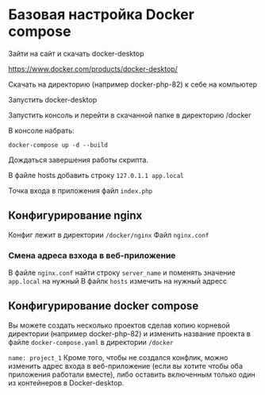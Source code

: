 # Базовая настройка Docker compose

Зайти на сайт и скачать docker-desktop 

https://www.docker.com/products/docker-desktop/

Скачать на директорию (например docker-php-82) к себе на компьютер

Запустить docker-desktop

Запустить консоль и перейти в скачанной папке в директорию /docker

В консоле набрать:

```docker-compose up -d --build```

Дождаться завершения работы скрипта.

В файле hosts добавить строку
```127.0.1.1 app.local```

Точка входа в приложения файл ```index.php```

## Конфигурирование nginx

Конфиг лежит в директории ```/docker/nginx```
Файл ```nginx.conf```

### Смена адреса взхода в веб-приложение
В файле ```nginx.conf``` найти строку ```server_name``` и поменять значение ```app.local``` на нужный
В файлк ```hosts``` измечить на нужный адресс


## Конфигурирование docker compose

Вы можете создать несколько проектов сделав копию корневой директории (например docker-php-82)
и изменить название проекта в файле ```docker-compose.yaml``` в директории ```/docker```

```name: project_1```
Кроме того, чтобы не создался конфлик, можно изменить адрес входа в веб-приложение (если вы хотите чтобы оба приложения работали вместе), либо оставить включенным только один из контейнеров в Docker-desktop.







